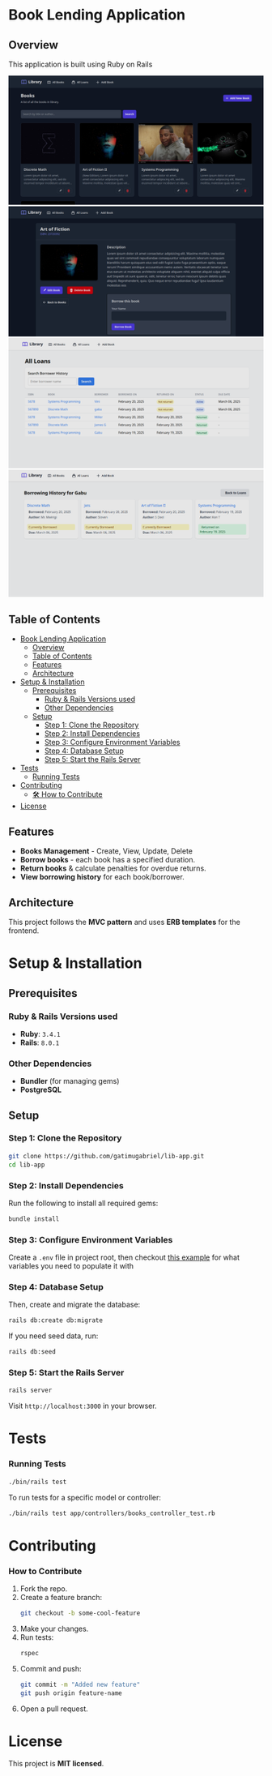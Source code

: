 # Book Lending Application

## Overview
This application is built using Ruby on Rails


![Homepage](/app/assets/images/Screenshot_1.png)
![Details](/app/assets/images/book_details.png)
![Borrowings](/app/assets/images/loans.png)
![User Hisotry](/app/assets/images/borrower_history.png)

## Table of Contents
- [Book Lending Application](#book-lending-application)
  - [Overview](#overview)
  - [Table of Contents](#table-of-contents)
  - [Features](#features)
  - [Architecture](#architecture)
- [Setup \& Installation](#setup--installation)
  - [Prerequisites](#prerequisites)
    - [Ruby \& Rails Versions used](#ruby--rails-versions-used)
    - [Other Dependencies](#other-dependencies)
  - [Setup](#setup)
    - [Step 1: Clone the Repository](#step-1-clone-the-repository)
    - [Step 2: Install Dependencies](#step-2-install-dependencies)
    - [Step 3: Configure Environment Variables](#step-3-configure-environment-variables)
    - [Step 4: Database Setup](#step-4-database-setup)
    - [Step 5: Start the Rails Server](#step-5-start-the-rails-server)
- [Tests](#tests)
    - [Running Tests](#running-tests)
- [Contributing](#contributing)
    - [🛠️ How to Contribute](#️-how-to-contribute)
- [License](#license)



## Features
- **Books Management**  - Create, View, Update, Delete
- **Borrow books** - each book has a specified duration.
- **Return books** & calculate penalties for overdue returns.
- **View borrowing history** for each book/borrower.

## Architecture
This project follows the **MVC pattern** and uses **ERB templates** for the frontend.


[//]: # (![Architecture Diagram]&#40;docs/images/architecture.png&#41;)






# Setup & Installation
## Prerequisites
### Ruby & Rails Versions used
- **Ruby**: `3.4.1`
- **Rails**: `8.0.1`

### Other Dependencies
- **Bundler** (for managing gems)
- **PostgreSQL** 

## Setup

### Step 1: Clone the Repository
```sh
git clone https://github.com/gatimugabriel/lib-app.git
cd lib-app
```

### Step 2: Install Dependencies
Run the following to install all required gems:
```sh
bundle install
```

### Step 3: Configure Environment Variables
Create a ```.env``` file in project root, then checkout [this example](/env.example) for what variables you need to populate it with

### Step 4: Database Setup
Then, create and migrate the database:
```sh
rails db:create db:migrate
```

If you need seed data, run:
```sh
rails db:seed
```

### Step 5: Start the Rails Server
```sh
rails server
```
Visit `http://localhost:3000` in your browser.



# Tests
<!-- This project includes **RSpec tests** for models and controllers.

### Step 1: Install RSpec
```sh
rails generate rspec:install
```

### Step 2: Run the Tests
```sh
rspec
```

To run tests for a specific model or controller:
```sh
rspec spec/models/book_spec.rb
rspec spec/controllers/books_controller_spec.rb
``` -->

### Running Tests
```sh
./bin/rails test
```

To run tests for a specific model or controller:
```sh
./bin/rails test app/controllers/books_controller_test.rb
```


# Contributing
### How to Contribute
1. Fork the repo.
2. Create a feature branch:
   ```sh
   git checkout -b some-cool-feature
   ```
3. Make your changes.
4. Run tests:
   ```sh
   rspec
   ```
5. Commit and push:
   ```sh
   git commit -m "Added new feature"
   git push origin feature-name
   ```
6. Open a pull request.


# License
This project is **MIT licensed**.

